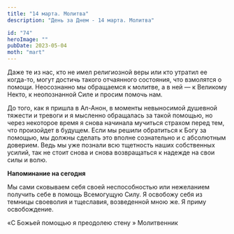 ```yaml
---
title: "14 марта. Молитва"
description: "День за Днем - 14 марта. Молитва"

id: "74"
heroImage: ""
pubDate: 2023-05-04
moth: "mart"
---
```


Даже те из нас, кто не имел религиозной веры или кто утратил ее когда-то,
могут достичь такого отчаянного состояния, что взмолятся о помощи. Неосознанно
мы обращаемся к молитве, а в ней — к Великому Некто, к неопознанной Силе и
просим помочь нам.

До того, как я пришла в Ал-Анон, в моменты невыносимой душевной тяжести и
тревоги и я мысленно обращалась за такой помощью, но через некоторое время я
снова начинала мучиться страхом перед тем, что произойдет в будущем. Если мы
решили обратиться к Богу за помощью, мы должны сделать это вполне сознательно
и с абсолютным доверием. Ведь мы уже познали всю тщетность наших собственных
усилий, так не стоит снова и снова возвращаться к надежде на свои силы и волю.

**Напоминание на сегодня**

Мы сами сковываем себя своей неспособностью или нежеланием получить себе в
помощь Всемогущую Силу. Я освобожу себя из темницы своеволия и тщеславия,
возведенной мною же. Я приму освобождение.

«С Божьей помощью я преодолею стену » Молитвенник
